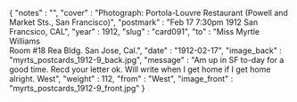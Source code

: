 {
  "notes" : "",
  "cover" : "Photograph: Portola-Louvre Restaurant (Powell and Market Sts., San Francisco)",
  "postmark" : "Feb 17 7:30pm 1912 San Francsico, CAL",
  "year" : 1912,
  "slug" : "card091",
  "to" : "Miss Myrtle Williams<br> Room #18 Rea Bldg. San Jose, Cal.",
  "date" : "1912-02-17",
  "image_back" : "myrts_postcards_1912-9_back.jpg",
  "message" : "Am up in SF to-day for a good time. Recd your letter ok. Will write when I get home if I get home alright. West",
  "weight" : 112,
  "from" : "West",
  "image_front" : "myrts_postcards_1912-9_front.jpg"
}
